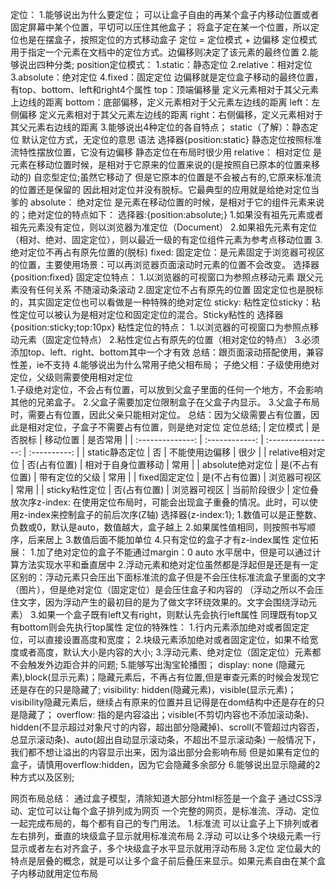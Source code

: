 定位：
  1.能够说出为什么要定位；
     可以让盒子自由的再某个盒子内移动位置或者固定屏幕中某个位置，平切可以压住其他盒子；
     将盒子定在某一个位置，所以定位也是在摆盒子，按照定位的方式移动盒子
   定位 = 定位模式 + 边偏移
   定位模式用于指定一个元素在文档中的定位方式。边偏移则决定了该元素的最终位置
  2.能够说出四种分类;
    position定位模式：
      1.static：静态定位
      2.relative：相对定位
      3.absolute：绝对定位
      4.fixed：固定定位
    边偏移就是定位盒子移动的最终位置，有top、bottom、left和right4个属性
    top：顶端偏移量 定义元素相对于其父元素上边线的距离
    bottom：底部偏移，定义元素相对于父元素左边线的距离
    left：左侧偏移 定义元素相对于其父元素左边线的距离
    right：右侧偏移，定义元素相对于其父元素右边线的距离
  3.能够说出4种定位的各自特点；
   static（了解）：静态定位 默认定位方式，无定位的意思 语法 选择器{position:static} 静态定位按照标准流特性摆放位置，它没有边偏移 静态定位在布局时很少用
   relative：
       相对定位 是元素在移动位置时候，是相对于它原来的位置来说的(是按照自已原本的位置来移动的) 自恋型定位;虽然它移动了 但是它原本的位置是不会被占有的,它原来标准流的位置还是保留的
       因此相对定位并没有脱标。它最典型的应用就是给绝对定位当爹的
   absolute：
      绝对定位 是元素在移动位置的时候，是相对于它的组件元素来说的；绝对定位的特点如下：
      选择器:{position:absolute;}
      1.如果没有祖先元素或者祖先元素没有定位，则以浏览器为准定位（Document）
      2.如果祖先元素有定位（相对、绝对、固定定位），则以最近一级的有定位组件元素为参考点移动位置
      3.绝对定位不再占有原先位置的(脱标)
  fixed:
      固定定位：是元素固定于浏览器可视区的位置，主要使用场景：可以再浏览器页面滚动时元素的位置不会改变。
      选择器{position:fixed}
      固定定位特点：
        1.以浏览器的可视窗口为参照点移动元素
          跟父元素没有任何关系
          不随滚动条滚动
        2.固定定位不占有原先的位置
          固定定位也是脱标的，其实固定定位也可以看做是一种特殊的绝对定位
  sticky:
      粘性定位sticky：粘性定位可以被认为是相对定位和固定定位的混合。Sticky粘性的
      选择器{position:sticky;top:10px}
       粘性定位的特点：
         1.以浏览器的可视窗口为参照点移动元素（固定定位特点）
         2.粘性定位占有原先的位置（相对定位的特点）
         3.必须添加top、left、right、bottom其中一个才有效
       总结：跟页面滚动搭配使用，兼容性差，ie不支持
  4.能够说出为什么常用子绝父相布局；
    子绝父相：子级使用绝对定位，父级则需要使用相对定位   
      1.子级绝对定位，不会占有位置，可以放到父盒子里面的任何一个地方，不会影响其他的兄弟盒子。
      2.父盒子需要加定位限制盒子在父盒子内显示。
      3.父盒子布局时，需要占有位置，因此父亲只能相对定位。
     总结：因为父级需要占有位置，因此是相对定位，子盒子不需要占有位置，则是绝对定位
定位总结;
    |     定位模式     |    是否脱标    |      移动位置      |   是否常用   |
    | :--------------: | :------------: | :----------------: | :----------: |
    |  static静态定位  |       否       |   不能使用边偏移   |     很少     |
    | relative相对定位 |  否(占有位置)  | 相对于自身位置移动 |     常用     |
    | absolute绝对定位 | 是(不占有位置) |   带有定位的父级   |     常用     |
    |  fixed固定定位   | 是(不占有位置) |    浏览器可视区    |     常用     |
    |  sticky粘性定位  |  否(占有位置)  |    浏览器可视区    | 当前阶段很少 |
定位叠放次序z-index:
   在使用定位布局时，可能会出现盒子重叠的情况。此时，可以使用z-index来控制盒子的前后次序(Z轴)
   选择器{z-index:1};
   1.数值可以是正整数、负数或0，默认是auto，数值越大，盒子越上
   2.如果属性值相同，则按照书写顺序，后来居上
   3.数值后面不能加单位
   4.只有定位的盒子才有z-index属性
定位拓展：
    1.加了绝对定位的盒子不能通过margin：0 auto 水平居中，但是可以通过计算方法实现水平和垂直居中
    2.浮动元素和绝对定位虽然都是浮起但是还是有一定区别的：浮动元素只会压出下面标准流的盒子但是不会压住标准流盒子里面的文字（图片），但是绝对定位（固定定位）是会压住盒子和内容的
      （浮动之所以不会压住文字，因为浮动产生的最初目的是为了做文字环绕效果的。文字会围绕浮动元素）
    3.如果一个盒子既有left又有right，则默认先会执行left属性 同理既有top又有bottom则会先执行top属性
定位的特殊性：
    1.行内元素添加绝对或者固定定位，可以直接设置高度和宽度；
    2.块级元素添加绝对或者固定定位，如果不给宽度或者高度，默认大小是内容的大小;
    3.浮动元素、绝对定位（固定定位）元素都不会触发外边距合并的问题;
  5.能够写出淘宝轮播图；
    display:
        none (隐藏元素),block(显示元素)；隐藏元素后，不再占有位置,但是审查元素的时候会发现它还是存在的只是隐藏了;
    visibility:
        hidden(隐藏元素)，visible(显示元素)；visibility隐藏元素后，继续占有原来的位置并且记得是在dom结构中还是存在的只是隐藏了；
    overflow:
        指的是内容溢出；visible(不剪切内容也不添加滚动条)、hidden(不显示超过对象尺寸的内容，超出部分隐藏掉)、scroll(不管超过内容否，总显示滚动条)、auto(超出自动显示滚动条，不超出不显示滚动条)
        一般情况下，我们都不想让溢出的内容显示出来，因为溢出部分会影响布局
        但是如果有定位的盒子，请慎用overflow:hidden，因为它会隐藏多余部分
  6.能够说出显示隐藏的2种方式以及区别;


  网页布局总结：
     通过盒子模型，清除知道大部分html标签是一个盒子
     通过CSS浮动、定位可以让每个盒子排列成为网页
     一个完整的网页，是标准流、浮动、定位一起完成布局的，每个都有自己的专门用法。
     1.标准流
       可以让盒子上下排列或者左右排列，垂直的块级盒子显示就用标准流布局
     2.浮动
       可以让多个块级元素一行显示或者左右对齐盒子，多个块级盒子水平显示就用浮动布局
    3.定位
       定位最大的特点是层叠的概念，就是可以让多个盒子前后叠压来显示。如果元素自由在某个盒子内移动就用定位布局